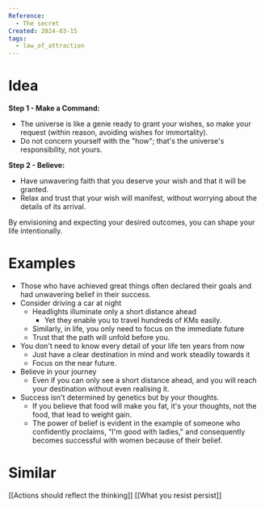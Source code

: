 ```yaml
---
Reference:
  - The secret
Created: 2024-03-15
tags:
  - law_of_attraction
---
```

# Idea

**Step 1 - Make a Command:**

- The universe is like a genie ready to grant your wishes, so make your request (within reason, avoiding wishes for immortality).
- Do not concern yourself with the "how"; that's the universe's responsibility, not yours.

**Step 2 - Believe:**

- Have unwavering faith that you deserve your wish and that it will be granted.
- Relax and trust that your wish will manifest, without worrying about the details of its arrival.

By envisioning and expecting your desired outcomes, you can shape your life intentionally.
# Examples

- Those who have achieved great things often declared their goals and had unwavering belief in their success.
- Consider driving a car at night
	- Headlights illuminate only a short distance ahead
		- Yet they enable you to travel hundreds of KMs easily. 
	- Similarly, in life, you only need to focus on the immediate future
	* Trust that the path will unfold before you.
- You don't need to know every detail of your life ten years from now
	- Just have a clear destination in mind and work steadily towards it
	- Focus on the near future.
- Believe in your journey
	- Even if you can only see a short distance ahead, and you will reach your destination without even realising it.
- Success isn't determined by genetics but by your thoughts.
	- If you believe that food will make you fat, it's your thoughts, not the food, that lead to weight gain.
	- The power of belief is evident in the example of someone who confidently proclaims, "I'm good with ladies," and consequently becomes successful with women because of their belief.

# Similar

[[Actions should reflect the thinking]]
[[What you resist persist]]